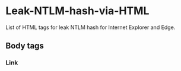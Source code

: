 # Leak-NTLM-hash-via-HTML
List of HTML tags for leak NTLM hash for Internet Explorer and Edge.

## Body tags

### Link 
